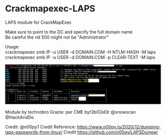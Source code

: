 # Crackmapexec-LAPS
LAPS module for CrackMapExec

Make sure to point to the DC and specify the full domain name<br/>
Be careful the rid 500 might not be "Administrator"<br/>


Usage:<br/>
crackmapexec smb IP -u USER -d DOMAIN.COM -H NTLM-HASH -M laps<br/>
crackmapexec smb IP -u USER -d DOMAIN.COM -p CLEAR-TEXT -M laps<br/>




![Screenshot](cme-laps.PNG)









Module by technobro
      Grazie: per CME
byt3bl33d3r
@snowscan
@HackAndDo
      
Credit:
      @n00py1
      Credit Reference: https://www.n00py.io/2020/12/dumping-laps-passwords-from-linux/
      Credit https://github.com/n00py/LAPSDumper

